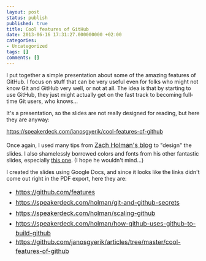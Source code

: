 ```yaml
---
layout: post
status: publish
published: true
title: Cool features of GitHub
date: 2013-06-16 17:31:27.000000000 +02:00
categories:
- Uncategorized
tags: []
comments: []
---
```

I put together a simple presentation about some of the amazing features of GitHub. I focus on stuff that can be very useful even for folks who might not know Git and GitHub very well, or not at all. The idea is that by starting to use GitHub, they just might actually get on the fast track to becoming full-time Git users, who knows...

It's a presentation, so the slides are not really designed for reading, but here they are anyway:

https://speakerdeck.com/janosgyerik/cool-features-of-github

Once again, I used many tips from <a style="line-height: 1.714285714; font-size: 1rem;" href="http://zachholman.com/posts/slide-design-for-developers/">Zach Holman's blog</a> to "design" the slides. I also shamelessly borrowed colors and fonts from his other fantastic slides, especially <a href="https://speakerdeck.com/holman/unsucking-your-teams-development-environment">this one</a>. (I hope he wouldn't mind...)

I created the slides using Google Docs, and since it looks like the links didn't come out right in the PDF export, here they are:
<ul>
	<li><a style="line-height: 1.714285714; font-size: 1rem;" href="https://github.com/features">https://github.com/features</a></li>
	<li><a style="line-height: 1.714285714; font-size: 1rem;" href="https://speakerdeck.com/holman/git-and-github-secrets">https://speakerdeck.com/holman/git-and-github-secrets</a></li>
	<li><a style="line-height: 1.714285714; font-size: 1rem;" href="https://speakerdeck.com/holman/scaling-github">https://speakerdeck.com/holman/scaling-github</a></li>
	<li><a style="line-height: 1.714285714; font-size: 1rem;" href="https://speakerdeck.com/holman/how-github-uses-github-to-build-github">https://speakerdeck.com/holman/how-github-uses-github-to-build-github</a></li>
	<li><a style="line-height: 1.714285714; font-size: 1rem;" href="https://github.com/janosgyerik/articles/tree/master/cool-features-of-github">https://github.com/janosgyerik/articles/tree/master/cool-features-of-github</a></li>
</ul>
